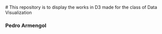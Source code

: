 # This repository is to display the works in D3 made for the class of Data Visualization

### Pedro Armengol


